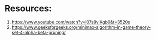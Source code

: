 # Resources:
1. https://www.youtube.com/watch?v=l07s8vlKgb0&t=3520s
2. https://www.geeksforgeeks.org/minimax-algorithm-in-game-theory-set-4-alpha-beta-pruning/
